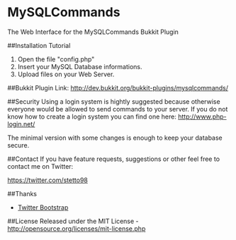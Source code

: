 # MySQLCommands
The Web Interface for the MySQLCommands Bukkit Plugin

##Installation Tutorial

1. Open the file "config.php"
2. Insert your MySQL Database informations.
3. Upload files on your Web Server.


##Bukkit Plugin Link: http://dev.bukkit.org/bukkit-plugins/mysqlcommands/


##Security
Using a login system is hightly suggested because otherwise everyone would be allowed to send commands to your server. If you do not know how to create a login system you can find one here: http://www.php-login.net/

The minimal version with some changes is enough to keep your database secure.

##Contact
If you have feature requests, suggestions or other feel free to contact me on Twitter:

https://twitter.com/stetto98

##Thanks
* [Twitter Bootstrap](https://github.com/twitter/bootstrap)

##License
Released under the MIT License - http://opensource.org/licenses/mit-license.php
